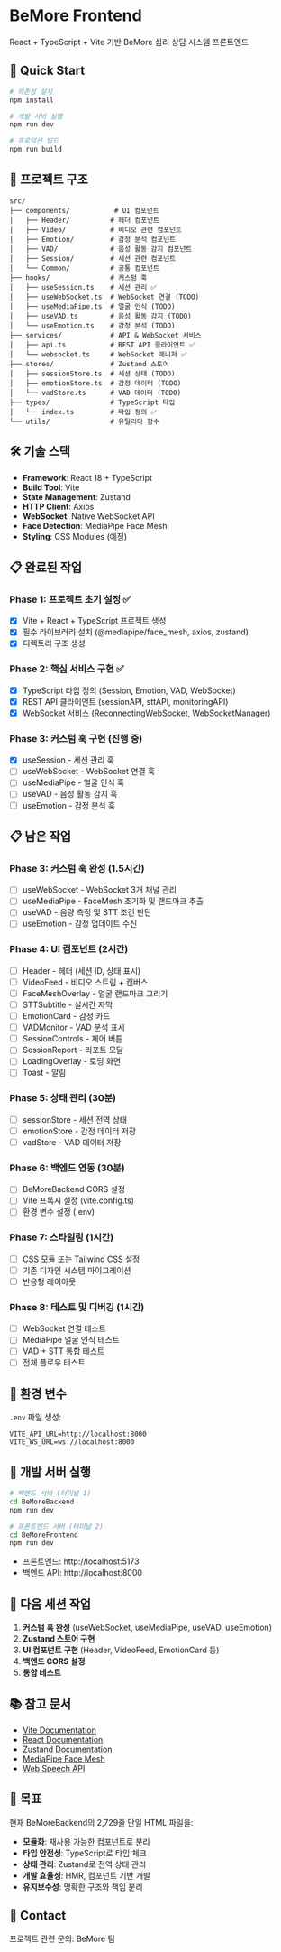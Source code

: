 # BeMore Frontend

React + TypeScript + Vite 기반 BeMore 심리 상담 시스템 프론트엔드

## 🚀 Quick Start

```bash
# 의존성 설치
npm install

# 개발 서버 실행
npm run dev

# 프로덕션 빌드
npm run build
```

## 📁 프로젝트 구조

```
src/
├── components/           # UI 컴포넌트
│   ├── Header/          # 헤더 컴포넌트
│   ├── Video/           # 비디오 관련 컴포넌트
│   ├── Emotion/         # 감정 분석 컴포넌트
│   ├── VAD/             # 음성 활동 감지 컴포넌트
│   ├── Session/         # 세션 관련 컴포넌트
│   └── Common/          # 공통 컴포넌트
├── hooks/               # 커스텀 훅
│   ├── useSession.ts    # 세션 관리 ✅
│   ├── useWebSocket.ts  # WebSocket 연결 (TODO)
│   ├── useMediaPipe.ts  # 얼굴 인식 (TODO)
│   ├── useVAD.ts        # 음성 활동 감지 (TODO)
│   └── useEmotion.ts    # 감정 분석 (TODO)
├── services/            # API & WebSocket 서비스
│   ├── api.ts           # REST API 클라이언트 ✅
│   └── websocket.ts     # WebSocket 매니저 ✅
├── stores/              # Zustand 스토어
│   ├── sessionStore.ts  # 세션 상태 (TODO)
│   ├── emotionStore.ts  # 감정 데이터 (TODO)
│   └── vadStore.ts      # VAD 데이터 (TODO)
├── types/               # TypeScript 타입
│   └── index.ts         # 타입 정의 ✅
└── utils/               # 유틸리티 함수
```

## 🛠️ 기술 스택

- **Framework**: React 18 + TypeScript
- **Build Tool**: Vite
- **State Management**: Zustand
- **HTTP Client**: Axios
- **WebSocket**: Native WebSocket API
- **Face Detection**: MediaPipe Face Mesh
- **Styling**: CSS Modules (예정)

## 📋 완료된 작업

### Phase 1: 프로젝트 초기 설정 ✅
- [x] Vite + React + TypeScript 프로젝트 생성
- [x] 필수 라이브러리 설치 (@mediapipe/face_mesh, axios, zustand)
- [x] 디렉토리 구조 생성

### Phase 2: 핵심 서비스 구현 ✅
- [x] TypeScript 타입 정의 (Session, Emotion, VAD, WebSocket)
- [x] REST API 클라이언트 (sessionAPI, sttAPI, monitoringAPI)
- [x] WebSocket 서비스 (ReconnectingWebSocket, WebSocketManager)

### Phase 3: 커스텀 훅 구현 (진행 중)
- [x] useSession - 세션 관리 훅
- [ ] useWebSocket - WebSocket 연결 훅
- [ ] useMediaPipe - 얼굴 인식 훅
- [ ] useVAD - 음성 활동 감지 훅
- [ ] useEmotion - 감정 분석 훅

## 📋 남은 작업

### Phase 3: 커스텀 훅 완성 (1.5시간)
- [ ] useWebSocket - WebSocket 3개 채널 관리
- [ ] useMediaPipe - FaceMesh 초기화 및 랜드마크 추출
- [ ] useVAD - 음량 측정 및 STT 조건 판단
- [ ] useEmotion - 감정 업데이트 수신

### Phase 4: UI 컴포넌트 (2시간)
- [ ] Header - 헤더 (세션 ID, 상태 표시)
- [ ] VideoFeed - 비디오 스트림 + 캔버스
- [ ] FaceMeshOverlay - 얼굴 랜드마크 그리기
- [ ] STTSubtitle - 실시간 자막
- [ ] EmotionCard - 감정 카드
- [ ] VADMonitor - VAD 분석 표시
- [ ] SessionControls - 제어 버튼
- [ ] SessionReport - 리포트 모달
- [ ] LoadingOverlay - 로딩 화면
- [ ] Toast - 알림

### Phase 5: 상태 관리 (30분)
- [ ] sessionStore - 세션 전역 상태
- [ ] emotionStore - 감정 데이터 저장
- [ ] vadStore - VAD 데이터 저장

### Phase 6: 백엔드 연동 (30분)
- [ ] BeMoreBackend CORS 설정
- [ ] Vite 프록시 설정 (vite.config.ts)
- [ ] 환경 변수 설정 (.env)

### Phase 7: 스타일링 (1시간)
- [ ] CSS 모듈 또는 Tailwind CSS 설정
- [ ] 기존 디자인 시스템 마이그레이션
- [ ] 반응형 레이아웃

### Phase 8: 테스트 및 디버깅 (1시간)
- [ ] WebSocket 연결 테스트
- [ ] MediaPipe 얼굴 인식 테스트
- [ ] VAD + STT 통합 테스트
- [ ] 전체 플로우 테스트

## 🔧 환경 변수

`.env` 파일 생성:

```env
VITE_API_URL=http://localhost:8000
VITE_WS_URL=ws://localhost:8000
```

## 🚀 개발 서버 실행

```bash
# 백엔드 서버 (터미널 1)
cd BeMoreBackend
npm run dev

# 프론트엔드 서버 (터미널 2)
cd BeMoreFrontend
npm run dev
```

- 프론트엔드: http://localhost:5173
- 백엔드 API: http://localhost:8000

## 📝 다음 세션 작업

1. **커스텀 훅 완성** (useWebSocket, useMediaPipe, useVAD, useEmotion)
2. **Zustand 스토어 구현**
3. **UI 컴포넌트 구현** (Header, VideoFeed, EmotionCard 등)
4. **백엔드 CORS 설정**
5. **통합 테스트**

## 📚 참고 문서

- [Vite Documentation](https://vitejs.dev/)
- [React Documentation](https://react.dev/)
- [Zustand Documentation](https://zustand-demo.pmnd.rs/)
- [MediaPipe Face Mesh](https://developers.google.com/mediapipe/solutions/vision/face_landmarker)
- [Web Speech API](https://developer.mozilla.org/en-US/docs/Web/API/Web_Speech_API)

## 🎯 목표

현재 BeMoreBackend의 2,729줄 단일 HTML 파일을:
- **모듈화**: 재사용 가능한 컴포넌트로 분리
- **타입 안전성**: TypeScript로 타입 체크
- **상태 관리**: Zustand로 전역 상태 관리
- **개발 효율성**: HMR, 컴포넌트 기반 개발
- **유지보수성**: 명확한 구조와 책임 분리

## 📧 Contact

프로젝트 관련 문의: BeMore 팀
